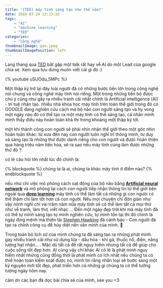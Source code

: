 ```yaml
---
title: '[TED] máy tính sáng tạo như thế nào?'
date: 2016-07-24 13:13:55
tags:
	- "AI"
	- "machine learning"
	- "TED"
categories:
	- "công nghệ"
thumbnailImage: gan.jpeg
thumbnailImagePosition: left	
---
```


Lang thang qua [TED](https://www.youtube.com/channel/UCAuUUnT6oDeKwE6v1NGQxug) bắt gặp một talk rất hay về AI do một Lead của google chia sẻ. Xem qua tựu dưng muôn viết cái gì đó :)

<!--more-->
{% youtube uSUOdu_5MPc %}

Một thập kỷ trở lại đây loài người đã có những bước tiến lớn trong công nghệ nói chung và công nghệ máy tính nói riếng. Một trong những tiến bộ đưọc chú ý cũng như gây ra nhiều tranh cãi nhất chính là Artificial intelligence (AI) - trí tuệ nhân tạo. nhiều nhà khoa học máy tính trên toàn thế giới trong đó có GOOGLE đang nghiên cứu cách mà bộ não con người sáng tạo và hy vong một ngày nào đó có thể tạo ra một máy tính có thế sáng tạo, cá nhân mình mình thấy điều này hoàn toàn khả thi trong khoảng một thập kỷ tới.

một khi thành công con người sẽ phải nhìn nhận thế giới theo một góc nhìn hoàn toàn khác. từ xưa đến nay con người luôn nghĩ trí thông minh, tư duy và sáng tạo là những thứ được dành riêng cho con người và được hoàn thiện qua hàng triệu năm tiến hóa, sẽ ra sao nếu máy tính cúng làm được những thứ đó ?.

có lẽ câu hỏi lớn nhất lúc đó chính là:

{% blockquote %}
chúng ta là ai, chúng ta khác máy tính ở điểm nào?
{% endblockquote %}

nếu như chỉ việc mô phỏng cách oạt động của bộ não bằng **[Artificial neural network](https://en.wikipedia.org/wiki/Artificial_neural_network)** và mô phỏng lại cách con người tiếp nhận thông tin từ thế giới bên ngoài qua **[deep learning](https://en.wikipedia.org/wiki/Deep_learning)** máy tính có thể làm tất cả những gì con ngưòi có thế thậm chí làm tốt hơn cả con người. Nếu mọi chuyện chỉ đơn giản như vậy mình nghĩ chỉ vài trăm năm nữa máy tính sẽ có thể làm tất cả mọi thứ như vễ tranh, làm thơ, viết nhạc ... Đến một ngày đẹp trời khi mà máy tính đã có thể tự mình sáng tạo tự mình nghiên cứu, tự mình tồn tại thì đó chính là ngày địng mệnh mà thiên tài [Stephen Hawking](http://www.bbc.com/news/technology-30290540) đã cảnh báo - Con người đã tạo ra chính công cụ để hủy diệt nền văn minh của mình. 👹

Trong toàn bộ lịch sử của mình chúng ta đã sáng tạo ra những phát minh gay nhiều tranh cãi như sử dụng lửa - dầu hỏa  - khí gá, thuốc nổ, điện, năng lượng hạt nhân... . Mặc dù tất cả để rất nguy hiểm nhưng tất cả để giúp cho cuộc sống tốt đẹp hơn. AI cũng vậy chỉ khác AI cõ lẽ là phát minh nguy hiểm nhất những cũng đồng thời là phát minh có ích nhất nếu chúng ta có thiể hoàn toàn kiểm soát được nó, mình tin rằng nhân loại sẽ bước sang một kỷ nguyên mới
tốt đẹp, phát triển hơn cả những gì chúng ta có thể tưởng tượng ngày hôm nay.

cảm ơn các bạn đã dọc bài chia sẻ của mình, see you <3